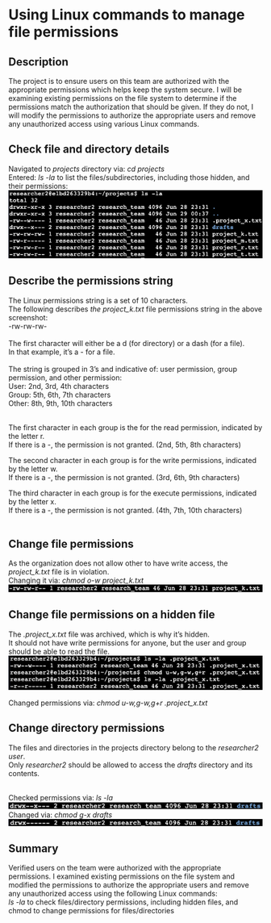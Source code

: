 <h1>Using Linux commands to manage file permissions</h1>

<h2>Description</h2>
The project is to ensure users on this team are authorized with the appropriate permissions which helps keep the system secure. I will be examining existing permissions on the file system to determine if the permissions match the authorization that should be given. If they do not, I will modify the permissions to authorize the appropriate users and remove any unauthorized access using various Linux commands. 


<h2>Check file and directory details</h2>
Navigated to <i>projects</i> directory via: <i>cd projects</i> </br>
Entered: <i>ls -la</i> to list the files/subdirectories, including those hidden, and their permissions: 
</br>
<img src="image1.png">

<h2>Describe the permissions string</h2>
The Linux permissions string is a set of 10 characters.</br>
The following describes <i>the project_k.txt</i> file permissions string in the above screenshot: </br>
-rw-rw-rw- 
</br></br>
The first character will either be a d (for directory) or a dash (for a file). </br>
In that example, it’s a - for a file. </br>
</br>
The string is grouped in 3’s and indicative of: user permission, group permission, and other permission: </br>
User: 2nd, 3rd, 4th characters </br>
Group: 5th, 6th, 7th characters </br>
Other: 8th, 9th, 10th characters </br>
</br>

The first character in each group is the for the read permission, indicated by the letter r. </br> 
If there is a -, the permission is not granted. (2nd, 5th, 8th characters) </br>

The second character in each group is for the write permissions, indicated by the letter w. </br>
If there is a -, the permission is not granted. (3rd, 6th, 9th characters) </br>

The third character in each group is for the execute permissions, indicated by the letter x. </br>
If there is a -, the permission is not granted. (4th, 7th, 10th characters) </br>
</br>

<h2>Change file permissions</h2>
As the organization does not allow other to have write access, the <i>project_k.txt</i> file is in violation. </br>
Changing it via: <i>chmod o-w project_k.txt</i>
<img src="image2.png">

<h2>Change file permissions on a hidden file</h2>
The <i>.project_x.txt</i> file was archived, which is why it’s hidden. </br>
It should not have write permissions for anyone, but the user and group should be able to read the file.
<img src="image3.png">

Changed permissions via: <i>chmod u-w,g-w,g+r .project_x.txt</i>


<h2>Change directory permissions</h2>
The files and directories in the projects directory belong to the <i>researcher2 user</i>. </br>
Only <i>researcher2</i> should be allowed to access the <i>drafts</i> directory and its contents.
</br></br>

Checked permissions via: <i>ls -la</i> </br>
<img src="image4.png"> </br>
Changed via: <i>chmod g-x drafts</i> </br>
<img src="image5.png"> </br>

<h2>Summary</h2>
Verified users on the team were authorized with the appropriate permissions. I examined existing permissions on the file system and modified the permissions to authorize the appropriate users and remove any unauthorized access using the following Linux commands: </br>
<i>ls -la</i> to check files/directory permissions, including hidden files, and chmod to change permissions for files/directories
